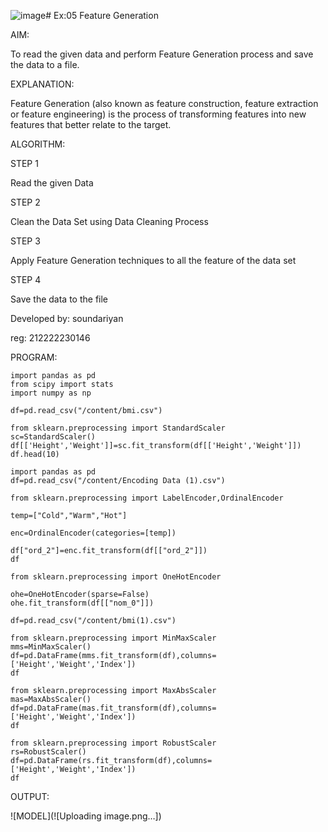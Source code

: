 ![image](https://github.com/soundariyan18/ODD2023-Datascience-Ex-05/assets/119393307/7063a813-0df1-4718-9fac-49c309ce8fcf)# Ex:05 Feature Generation

AIM:

To read the given data and perform Feature Generation process and save the data to a file.

EXPLANATION:

Feature Generation (also known as feature construction, feature extraction or feature engineering) is the process of transforming features into new features that better relate to the target.

ALGORITHM:

STEP 1

Read the given Data

STEP 2

Clean the Data Set using Data Cleaning Process

STEP 3

Apply Feature Generation techniques to all the feature of the data set

STEP 4

Save the data to the file

Developed by: soundariyan 

reg: 212222230146


PROGRAM:
```
import pandas as pd
from scipy import stats
import numpy as np

df=pd.read_csv("/content/bmi.csv")

from sklearn.preprocessing import StandardScaler
sc=StandardScaler()
df[['Height','Weight']]=sc.fit_transform(df[['Height','Weight']])
df.head(10)

import pandas as pd
df=pd.read_csv("/content/Encoding Data (1).csv")

from sklearn.preprocessing import LabelEncoder,OrdinalEncoder

temp=["Cold","Warm","Hot"]

enc=OrdinalEncoder(categories=[temp])

df["ord_2"]=enc.fit_transform(df[["ord_2"]])
df

from sklearn.preprocessing import OneHotEncoder

ohe=OneHotEncoder(sparse=False)
ohe.fit_transform(df[["nom_0"]])

df=pd.read_csv("/content/bmi(1).csv")

from sklearn.preprocessing import MinMaxScaler
mms=MinMaxScaler()
df=pd.DataFrame(mms.fit_transform(df),columns=['Height','Weight','Index'])
df

from sklearn.preprocessing import MaxAbsScaler
mas=MaxAbsScaler()
df=pd.DataFrame(mas.fit_transform(df),columns=['Height','Weight','Index'])
df

from sklearn.preprocessing import RobustScaler
rs=RobustScaler()
df=pd.DataFrame(rs.fit_transform(df),columns=['Height','Weight','Index'])
df
```

OUTPUT:

![MODEL](![Uploading image.png…])
